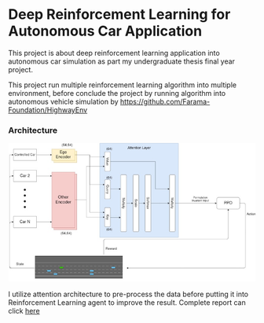 # Deep Reinforcement Learning for Autonomous Car Application

This project is about deep reinforcement learning application into autonomous car simulation as part my undergraduate thesis final year project.

This project run multiple reinforcement learning algorithm into multiple environment, before conclude the project by running algorithm into autonomous vehicle simulation by https://github.com/Farama-Foundation/HighwayEnv


### Architecture

![Project Architecture](assets/architecture.jpg)


I utilize attention architecture to pre-process the data before putting it into Reinforcement Learning agent to improve the result. Complete report can click [here](<assets/Final Year Project - Faza Muhammad Allam.pdf>)
